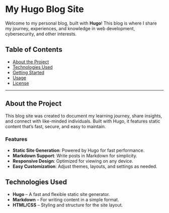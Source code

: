 # My Hugo Blog Site

Welcome to my personal blog, built with **Hugo**! This blog is where I share my journey, experiences, and knowledge in web development, cybersecurity, and other interests.

## Table of Contents

- [About the Project](#about-the-project)
- [Technologies Used](#technologies-used)
- [Getting Started](#getting-started)
- [Usage](#usage)
- [License](#license)

---

## About the Project

This blog site was created to document my learning journey, share insights, and connect with like-minded individuals. Built with Hugo, it features static content that’s fast, secure, and easy to maintain.

### Features

- **Static Site Generation**: Powered by Hugo for fast performance.
- **Markdown Support**: Write posts in Markdown for simplicity.
- **Responsive Design**: Optimized for viewing on any device.
- **Easy Customization**: Adjust themes, layouts, and settings as needed.

## Technologies Used

- **Hugo** – A fast and flexible static site generator.
- **Markdown** – For writing content in a simple format.
- **HTML/CSS** – Styling and structure for the site layout.
